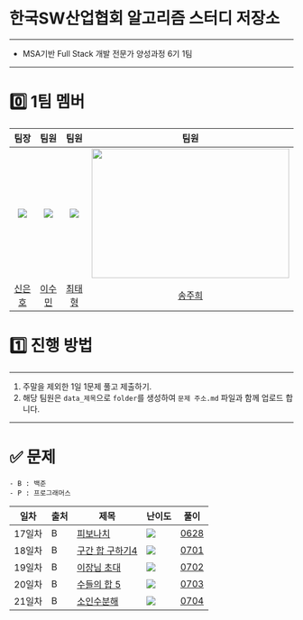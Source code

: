 # 한국SW산업협회 알고리즘 스터디 저장소
---
- MSA기반 Full Stack 개발 전문가 양성과정 6기 1팀
---  
# 0️⃣ 1팀 멤버
|                                팀장                                 |                                팀원                                |                                팀원                                 |                                팀원                                 |
| :---------------------------------------------------------------: | :--------------------------------------------------------------: | :---------------------------------------------------------------: | :---------------------------------------------------------------: |
| <img src="https://avatars.githubusercontent.com/u/99324054?v=4"> | <img src="https://avatars.githubusercontent.com/u/81737413?v=4"> | <img src="https://avatars.githubusercontent.com/u/90806422?v=4"> | <img src ="https://avatars.githubusercontent.com/u/80883709?v=4" width = "350" height ="230"> |
|                   [신은호](https://github.com/eunho-Shin)                    |            [이수민](https://github.com/vsuminv)             |                [최태형](https://github.com/ChoiTHs)                |                  [송주희](https://github.com/songzuhee)                   |
# 1️⃣ 진행 방법
---
1. 주말을 제외한 1일 1문제 풀고 제출하기.
2. 해당 팀원은 `data_제목`으로  `folder`를 생성하여 `문제 주소.md` 파일과 함께 업로드 합니다.
---
# ✅ 문제

	- B : 백준
    - P : 프로그래머스

| 일차  | 출처  | 제목                                                                              | 난이도 | 풀이                                                               |
| --- | --- | ------------------------------------------------------------------------------- | --- | --------------------------------------------------------------------- |
| 17일차 | B   | [피보나치](https://www.acmicpc.net/problem/2748)       | <img src = "https://user-images.githubusercontent.com/70877497/136754951-d56e8844-8984-423f-85d1-d6e7e05da8fc.png">   | [0628](https://github.com/eunho-Shin/Algorithm_Study/tree/main/0628_%ED%94%BC%EB%B3%B4%EB%82%98%EC%B9%98) |
| 18일차 | B   | [구간 합 구하기4](https://www.acmicpc.net/problem/11659) |<img src ="https://user-images.githubusercontent.com/70877497/136756801-63b3ce6a-5399-4898-9099-03349887e672.png">  | [0701](https://github.com/eunho-Shin/Algorithm_Study/tree/main/0701_%EA%B5%AC%EA%B0%84%20%ED%95%A9%20%EA%B5%AC%ED%95%98%EA%B8%B0%204) |
| 19일차 | B   | [이장님 초대](https://www.acmicpc.net/problem/9237) | <img src = "https://user-images.githubusercontent.com/70877497/136755512-34dbd4c1-4297-4288-a1e1-3673b96f1232.png">  | [0702](https://github.com/eunho-Shin/Algorithm_Study/tree/main/0702_%EC%9D%B4%EC%9E%A5%EB%8B%98%20%EC%B4%88%EB%8C%80) |
| 20일차 | B   | [수들의 합 5](https://www.acmicpc.net/problem/2018) | <img src = "https://user-images.githubusercontent.com/70877497/136755512-34dbd4c1-4297-4288-a1e1-3673b96f1232.png"> | [0703](https://github.com/eunho-Shin/Algorithm_Study/tree/main/0703_%EC%88%98%EB%93%A4%EC%9D%98%20%ED%95%A9%205)|
| 21일차 | B   | [소인수분해](https://www.acmicpc.net/problem/11653) |<img src = "https://user-images.githubusercontent.com/70877497/136754951-d56e8844-8984-423f-85d1-d6e7e05da8fc.png"> | [0704](https://github.com/eunho-Shin/Algorithm_Study/tree/main/0704_%EC%86%8C%EC%9D%B8%EC%88%98%EB%B6%84%ED%95%B4)|
